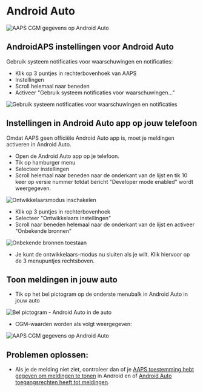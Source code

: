 # Android Auto

![AAPS CGM gegevens op Android Auto](../images/AndroidAuto_05.png)

## AndroidAPS instellingen voor Android Auto

Gebruik systeem notificaties voor waarschuwingen en notificaties:
* Klik op 3 puntjes in rechterbovenhoek van AAPS
* Instellingen
* Scroll helemaal naar beneden
* Activeer "Gebruik systeem notificaties voor waarschuwingen..."

![Gebruik systeem notificaties voor waarschuwingen en notificaties](../images/AndroidAuto_01.png)

## Instellingen in Android Auto app op jouw telefoon

Omdat AAPS geen officiële Android Auto app is, moet je meldingen activeren in Android Auto.

* Open de Android Auto app op je telefoon.
* Tik op hamburger menu
* Selecteer instellingen
* Scroll helemaal naar beneden naar de onderkant van de lijst en tik 10 keer op versie nummer totdat bericht "Developer mode enabled" wordt weergegeven.

![Ontwikkelaarsmodus inschakelen](../images/AndroidAuto_02.png)

* Klik op 3 puntjes in rechterbovenhoek
* Selecteer "Ontwikkelaars instellingen"
* Scroll naar beneden helemaal naar de onderkant van de lijst en activeer "Onbekende bronnen"

![Onbekende bronnen toestaan](../images/AndroidAuto_03.png)

* Je kunt de ontwikkelaars-modus nu sluiten als je wilt. Klik hiervoor op de 3 menupuntjes rechtsboven.

## Toon meldingen in jouw auto

* Tik op het bel pictogram op de onderste menubalk in Android Auto in jouw auto

![Bel pictogram - Android Auto in de auto](../images/AndroidAuto_04.png)

* CGM-waarden worden als volgt weergegeven:

![AAPS CGM gegevens op Android Auto](../images/AndroidAuto_05.png)


## Problemen oplossen:
* Als je de melding niet ziet, controleer dan of je [AAPS toestemming hebt gegeven om meldingen te tonen](#androidaps-settings-for-android-auto) in Android en of [Android Auto toegangsrechten heeft tot meldingen](#settings-in-android-auto-app-on-your-phone).
